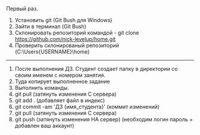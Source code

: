 Первый раз.
1. Установить git (Git Bush для Windows)
2. Зайти в терминал (Git Bush)
3. Склонировать репозиторий командой - git clone https://github.com/nick-levelup/home.git
4. Проверить склонированый репозиторий (C:\Users\{USERNAME}\home)

-----
1. После выполнения ДЗ. Студент создает папку в директории со своим именем с номером занятия.
2. Туда копирует выполненное задание
3. Выполнить команды.
4. git pull (затянуть изменения С сервера)
5. git add . (добавляет файл в индекс)
6. git commit -am 'ДЗ {имя_студента}' (коммит изменений)
7. git pull (затянуть изменения С сервера)
8. git push (затянуть изменения НА сервер) (необходим логин пароль + добавлен ваш аккаунт)